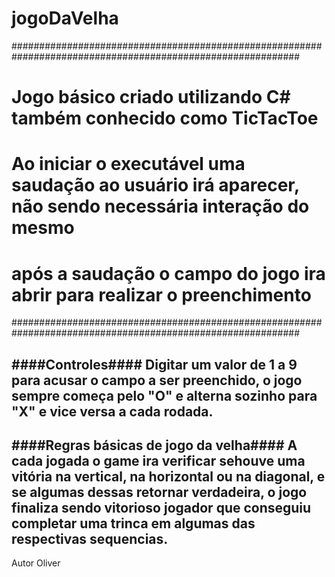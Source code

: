 # jogoDaVelha
############################################################################################################
#  Jogo básico criado utilizando C# também conhecido como TicTacToe                                        #
#  Ao iniciar o executável uma saudação ao usuário irá aparecer, não sendo necessária interação do mesmo   #
#  após a saudação o campo do jogo ira abrir para realizar o preenchimento                                 #
############################################################################################################

####Controles####
Digitar um valor de 1 a 9 para acusar o campo a ser preenchido, o jogo sempre começa pelo "O" e alterna sozinho para "X" e vice versa a cada rodada.
-----------------------------------------------------------------------------------------------------------------------------------------------------------

####Regras básicas de jogo da velha####
A cada jogada o game ira verificar sehouve uma vitória na vertical, na horizontal ou na diagonal, e se algumas dessas retornar verdadeira, o jogo finaliza
sendo vitorioso jogador que conseguiu completar uma trinca em algumas das respectivas sequencias.
-----------------------------------------------------------------------------------------------------------------------------------------------------------

Autor Oliver
